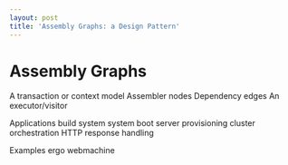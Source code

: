 ```yaml
---
layout: post
title: 'Assembly Graphs: a Design Pattern'
---
```

# Assembly Graphs

A transaction or context model
Assembler nodes
Dependency edges
An executor/visitor

Applications
build system
system boot
server provisioning
cluster orchestration
HTTP response handling

Examples
ergo
webmachine

